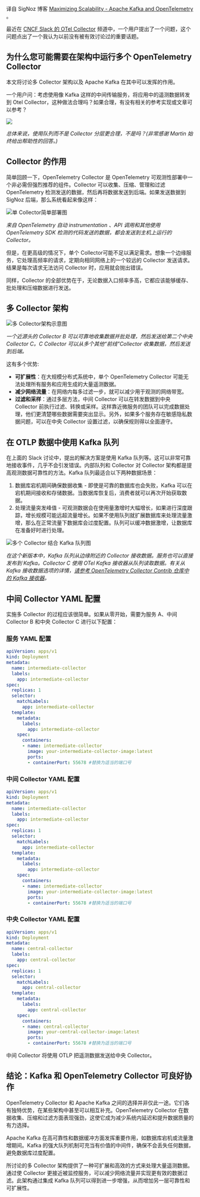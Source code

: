<!-- 
# 极大提高可扩展性 - Apache Kafka 和 OpenTelemetry
https://d33wubrfki0l68.cloudfront.net/ca05650ad85c8017820a214114889b5944cd889f/fe830/assets/images/c2c-cover-6ecfec96007f93feec8ac7fc5cca06f6.webp

 -->

译自 SigNoz 博客 [Maximizing Scalability - Apache Kafka and OpenTelemetry](https://signoz.io/blog/maximizing-scalability-apache-kafka-and-opentelemetry) 。

最近在 [CNCF Slack 的 OTel Collector](https://slack.cncf.io/) 频道中，一个用户提出了一个问题，这个问题点出了一个我认为以前没有被有效讨论过的重要话题。

## 为什么您可能需要在架构中运行多个 OpenTelemetry Collector

本文将讨论多 Collector 架构以及 Apache Kafka 在其中可以发挥的作用。

一个用户问：考虑使用像 Kafka 这样的中间传输服务，将应用中的遥测数据转发到 Otel Collector，这种做法合理吗？如果合理，有没有相关的参考实现或文章可以参考？

![](https://d33wubrfki0l68.cloudfront.net/a73c54381a1408aae0cc94e3d1e11fb57cbc1027/16fe5/img/blog/2023/10/c2c-1.webp)

*总体来说，使用队列而不是 Collector 分层更合理，不是吗？(非常感谢 Martin 始终给出帮助性的回答。)*

## Collector 的作用

简单回顾一下，OpenTelemetry Collector 是 OpenTelemetry 可观测性部署中一个非必需但强烈推荐的组件。Collector 可以收集、压缩、管理和过滤 OpenTelemetry 检测发送的数据，然后再将数据发送到后端。如果发送数据到 SigNoz 后端，那么系统看起来像这样：

![单 Collector简单部署图](https://d33wubrfki0l68.cloudfront.net/a2a6deaad5904b8f011e83d8a3fd3c8e2c8005ae/b8399/img/blog/2023/10/c2c-2.webp)

*来自 OpenTelemetry 自动 instrumentation 、API 调用和其他使用 OpenTelemetry SDK 检测的代码发送的数据，都会发送到主机上运行的 Collector。*

但是，在更高级的情况下，单个 Collector可能不足以满足需求。想象一个边缘服务，它处理高频率的请求，定期向相同网络上的一个较远的 Collector 发送请求。结果是每次请求无法访问 Collector 时，应用就会抛出错误。

同样，Collector 的全部优势在于，无论数据入口频率多高，它都应该能够缓存、批处理和压缩数据进行发送。

## 多 Collector 架构

![多 Collector架构示意图](https://d33wubrfki0l68.cloudfront.net/9f0b0b0a5d6e7fa92919667f4c15a7d3092c0421/0b5e7/img/blog/2023/10/c2c-3.webp)

*一个近源头的 Collector B 可以可靠地收集数据并批处理，然后发送给第二个中央 Collector C。C Collector 可以从多个其他“前线”Collector 收集数据，然后发送到后端。*

这有多个优势:

- **可扩展性**：在大规模分布式系统中，单个 OpenTelemetry Collector 可能无法处理所有服务和应用生成的大量遥测数据。
- **减少网络流量**：在网络内每多过滤一步，就可以减少用于观测的网络带宽。
- **过滤和采样**：通过多层方法，中间 Collector 可以在转发数据到中央 Collector 前执行过滤、转换或采样。这样靠近微服务的团队可以完成数据处理，他们更清楚哪些数据需要突出显示。另外，如果多个服务存在敏感隐私数据问题，可以在中央 Collector 设置过滤，以确保规则得以全面遵守。

## 在 OTLP 数据中使用 Kafka 队列

在上面的 Slack 讨论中，提出的解决方案是使用 Kafka 队列等。这可以非常可靠地接收事件，几乎不会引发错误。内部队列和 Collector 对 Collector 架构都是提高观测数据可靠性的方法。Kafka 队列最适合以下两种数据场景：

1. 数据库宕机期间确保数据收集 - 即使是可靠的数据库也会失败，Kafka 可以在宕机期间接收和存储数据。当数据库恢复后，消费者就可以再次开始获取数据。
2. 处理流量突发峰值 - 可观测数据会在使用量激增时大幅增长，如果进行深度跟踪，增长规模可能远超流量增长。如果不使用队列就扩展数据库来处理流量激增，那么在正常流量下数据库会过度配置。队列可以缓冲数据激增，让数据库在准备好时进行处理。

![多个 Collector 结合 Kafka 队列图](https://d33wubrfki0l68.cloudfront.net/1ff9a3bd4acd8fa9ffa12844afdff6bb7a79570b/2aed3/img/blog/2023/10/c2c-4.webp)

*在这个新版本中，Kafka 队列从边缘附近的 Collector 接收数据。服务也可以直接发布到 Kafka。Collector C 使用 OTel Kafka 接收器从队列读取数据。有关从 Kafka 接收数据选项的详情，[请参考 OpenTelemetry Collector Contrib 仓库中的 Kafka 接收器](https://cloud-native.slack.com/archives/C01N6P7KR6W/p1690203259803679)。*

## 中间 Collector YAML 配置

实施多 Collector 的过程应该很简单。如果从零开始，需要为服务 A、中间 Collector B 和中央 Collector C 进行以下配置：

### 服务 YAML 配置

```yaml
apiVersion: apps/v1
kind: Deployment
metadata:
  name: intermediate-collector
  labels:
    app: intermediate-collector
spec:
  replicas: 1
  selector:
    matchLabels:
      app: intermediate-collector
  template:
    metadata:
      labels:
        app: intermediate-collector
    spec:
      containers:
      - name: intermediate-collector
        image: your-intermediate-collector-image:latest
        ports:
        - containerPort: 55678 #替换为适当的端口号
```

### 中间 Collector YAML 配置

```yaml
apiVersion: apps/v1  
kind: Deployment
metadata:
  name: intermediate-collector
  labels:
    app: intermediate-collector
spec:
  replicas: 1
  selector:
    matchLabels:
      app: intermediate-collector
  template:
    metadata:
      labels:
        app: intermediate-collector
    spec:
      containers:
      - name: intermediate-collector
        image: your-intermediate-collector-image:latest
        ports:
        - containerPort: 55678 #替换为适当的端口号
```

### 中央 Collector YAML 配置

```yaml
apiVersion: apps/v1
kind: Deployment
metadata:
  name: central-collector
  labels:
    app: central-collector
spec:
  replicas: 1
  selector:
    matchLabels:
      app: central-collector
  template:
    metadata:
      labels:
        app: central-collector
    spec:
      containers:
      - name: central-collector
        image: your-central-collector-image:latest
        ports:
        - containerPort: 55678 #替换为适当的端口号
```

中间 Collector 将使用 OTLP 把遥测数据发送给中央 Collector。

## 结论：Kafka 和 OpenTelemetry Collector 可良好协作

OpenTelemetry Collector 和 Apache Kafka 之间的选择并非仅此一途。它们各有独特优势，在某些架构中甚至可以相互补充。OpenTelemetry Collector 在数据收集、压缩和过滤方面表现强劲，这使它成为减少系统内延迟和提升数据质量的有力选择。

Apache Kafka 在高可靠性和数据缓冲方面发挥重要作用，如数据库宕机或流量激增期间。Kafka 的强大队列机制可充当有价值的中间件，确保不会丢失任何数据，避免数据库过度配置。

所讨论的多 Collector 架构提供了一种可扩展和高效的方式来处理大量遥测数据。通过使 Collector 更接近被监控服务，可以减少网络流量并实现更有效的数据过滤。此架构通过集成 Kafka 队列可以得到进一步增强，从而增加另一层可靠性和可扩展性。
